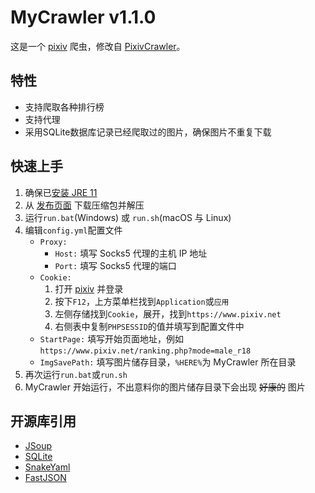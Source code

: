 # MyCrawler v1.1.0
这是一个 [pixiv](https://www.pixiv.net/) 爬虫，修改自 [PixivCrawler](https://github.com/R-Josef/PixivCrawler/)。

## 特性
* 支持爬取各种排行榜
* 支持代理
* 采用SQLite数据库记录已经爬取过的图片，确保图片不重复下载

## 快速上手
1. 确保已[安装 JRE 11](https://www.azul.com/downloads/?version=java-11-lts&package=jre)
2. 从 [发布页面](https://github.com/RayGicEFL/MyCrawler/releases) 下载压缩包并解压
3. 运行`run.bat`(Windows) 或 `run.sh`(macOS 与 Linux)
4. 编辑`config.yml`配置文件
    * `Proxy:`
        * `Host:` 填写 Socks5 代理的主机 IP 地址
        * `Port:` 填写 Socks5 代理的端口
    * `Cookie:`
        1. 打开 [pixiv](https://www.pixiv.net/) 并登录
        2. 按下`F12`，上方菜单栏找到`Application`或`应用`
        3. 左侧存储找到`Cookie`，展开，找到`https://www.pixiv.net`
        4. 右侧表中复制`PHPSESSID`的值并填写到配置文件中
    * `StartPage:` 填写开始页面地址，例如`https://www.pixiv.net/ranking.php?mode=male_r18`
    * `ImgSavePath:` 填写图片储存目录，`%HERE%`为 MyCrawler 所在目录
6. 再次运行`run.bat`或`run.sh`
7. MyCrawler 开始运行，不出意料你的图片储存目录下会出现 ~~好康的~~ 图片

## 开源库引用
* [JSoup](https://jsoup.org/)
* [SQLite](https://github.com/xerial/sqlite-jdbc)
* [SnakeYaml](https://bitbucket.org/asomov/snakeyaml/src/default/)
* [FastJSON](https://github.com/alibaba/fastjson)